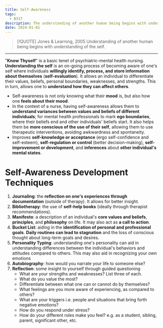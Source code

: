 ```yaml
---
title: Self-Awareness
tags:
  - B317
description: The understanding of another human being begins with understanding of the self.
date: 2024-01-01
---
```

>[!QUOTE] Jones & Learning, 2005
>Understanding of another human being begins with understanding of the self.

___
"**Know Thyself**" is a basic tenet of psychiatric-mental health nursing. **Understanding the self** is an on-going process of becoming aware of one's self where individuals **willingly identify, process, and store information about themselves** (**self-evaluation**). It allows an individual to differentiate their values, beliefs, personal boundaries, weaknesses, and strengths. This in turn, allows one to **understand how they can affect others**.
- Self-awareness is not only knowing what their **mood** is, but also how one **feels about their mood**.
- In the context of a nurse, having self-awareness allows them to **understand variances between values and beliefs of different individuals**; for mental health professionals to mark **ego boundaries**, where their beliefs end and other individuals' beliefs start. It also helps them be **more conscious of the use of their self**, allowing them to use therapeutic interventions, avoiding awkwardness and spontaneity. 
- Improves **self-knowledge or acceptance** (ergo self-confidence and self-esteem), **self-regulation or control** (better decision-making), **self-improvement or development**, and **inferences** about **other individual's mental states**.
# Self-Awareness Development Techniques
1. **Journaling**: the **reflection on one's experiences through documentation** (outside of therapy). It allows for better insight.
2. **Bibliotherapy**: the use of **self-help books** (ideally through therapist recommendations).
3. **Manifesto**: a description of an individual's **core values and beliefs**, **principles**, and **philosophy** on life. It may also act as **a call to action**.
4. **Bucket List**: aiding in the **identification of personal and professional goals**. **Daily routines can lead to stagnation** and the loss of conscious thought about long-term goals and desires.
5. **Personality Typing**: understanding one's personality can aid in understanding differences between the individual's behaviors and attitudes compared to others. This may also aid in recognizing your own emotions
6. **Autobiography**: how would you narrate your life to someone else?
7. **Reflection**: some insight to yourself through guided questioning
	- What are your strengths and weaknesses? List three of each.
	- What do you value the most?
	- Differentiate between what one can or cannot do by themselves?
	- What feelings are you more aware of experiencing, as compared to others?
	- What are your triggers i.e. people and situations that bring forth negative emotions?
	- How do you respond under stress?
	- How do your different roles make you feel? e.g. as a student, sibling, parent, significant other, etc.